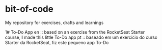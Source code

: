 # bit-of-code
My repository for exercises, drafts and learnings

1# To-Do App
en :: based on an exercise from the RocketSeat Starter course, I made this little To-Do app
pt :: baseado em um exercício do curso Starter da RocketSeat, fiz este pequeno app To-Do
